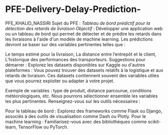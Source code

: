 # PFE-Delivery-Delay-Prediction-
PFE_KHALID_NASSIRI
Sujet du PFE : *Tableau de bord prédictif pour la détection des retards de livraison*
_Objectif_ :
Développer une application web ou un tableau de bord qui permet de détecter et de prédire les retards dans les livraisons à l'aide d'un modèle de machine learning. Les prédictions devront se baser sur des variables pertinentes telles que :

Le temps estimé pour la livraison,
La distance entre l’entrepôt et le client,
L’historique des performances des transporteurs.
Suggestions pour démarrer :
Explorez les datasets disponibles sur Kaggle ou d'autres plateformes :
Vous pouvez trouver des datasets relatifs à la logistique et aux retards de livraison. Ces datasets contiennent souvent des variables utiles que vous pourrez exploiter ou adapter à votre projet.

Exemple de variables : type de produit, distance parcourue, conditions météorologiques, etc.
Nous pourrons sélectionner ensemble les variables les plus pertinentes.
Renseignez-vous sur les outils nécessaires :

Pour le tableau de bord : Explorez des frameworks comme Flask ou Django, associés à des outils de visualisation comme Dash ou Plotly.
Pour le machine learning : Familiarisez-vous avec des bibliothèques comme scikit-learn, TensorFlow ou PyTorch.
